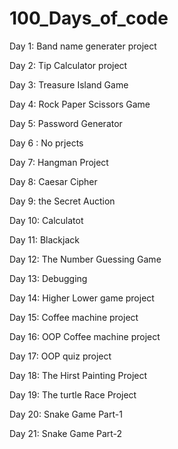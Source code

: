 # 100_Days_of_code
Day 1: Band name generater project

Day 2: Tip Calculator project

Day 3: Treasure Island Game

Day 4: Rock Paper Scissors Game

Day 5: Password Generator

Day 6 : No prjects

Day 7: Hangman Project

Day 8: Caesar Cipher

Day 9: the Secret Auction

Day 10: Calculatot

Day 11: Blackjack

Day 12: The Number Guessing Game

Day 13: Debugging

Day 14: Higher Lower game project

Day 15: Coffee machine project

Day 16: OOP Coffee machine project

Day 17: OOP quiz project

Day 18: The Hirst Painting Project

Day 19: The turtle Race Project

Day 20: Snake Game Part-1

Day 21: Snake Game Part-2
